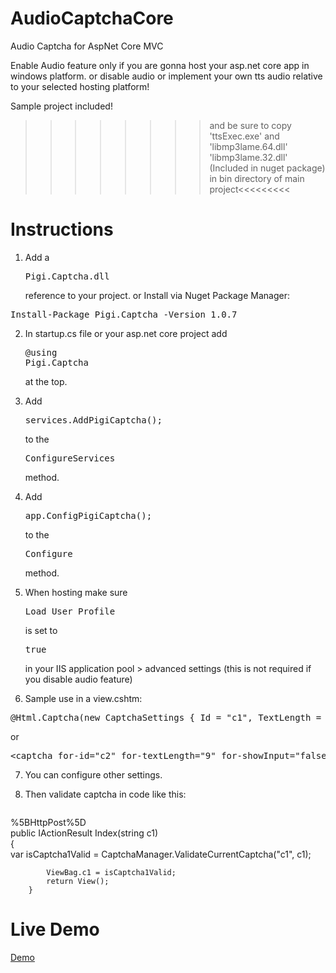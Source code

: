 # AudioCaptchaCore
Audio Captcha for AspNet Core MVC


Enable Audio feature only if you are gonna host your asp.net core app in windows platform. or disable audio or implement your own tts audio relative to your selected hosting platform!

Sample project included! 
>>>>>>>>and be sure to copy 'ttsExec.exe' and 'libmp3lame.64.dll' 'libmp3lame.32.dll' (Included in nuget package) in bin directory of main project<<<<<<<<<
<h1>Instructions</h1>

1. Add a <pre>Pigi.Captcha.dll</pre> reference to your project.
or Install via Nuget Package Manager:
<pre>Install-Package Pigi.Captcha -Version 1.0.7</pre>

2. In startup.cs file or your asp.net core project add <pre>@using Pigi.Captcha</pre> at the top.

3. Add <pre>services.AddPigiCaptcha();</pre> to the <pre>ConfigureServices</pre> method.

4. Add <pre>app.ConfigPigiCaptcha();</pre> to the <pre>Configure</pre> method.

5. When hosting make sure <pre>Load User Profile</pre> is set to <pre>true</pre> in your IIS application pool > advanced settings (this is not required if you disable audio feature)

6. Sample use in a view.cshtm:

<pre>@Html.Captcha(new CaptchaSettings { Id = "c1", TextLength = 5 })</pre>
or

<pre>&lt;captcha for-id="c2" for-textLength="9" for-showInput="false" for-textStyle="TextStyle.Numeric"&gt;&lt;/captcha&gt;</pre>
7. You can configure other settings.

8. Then validate captcha in code like this:

      <pre>
%5BHttpPost%5D<br/>
        public IActionResult Index(string c1)<br/>
        {<br/>
            var isCaptcha1Valid = CaptchaManager.ValidateCurrentCaptcha("c1", c1);

            ViewBag.c1 = isCaptcha1Valid;
            return View();
        }
</pre>

<h1>Live Demo</h1>

<a href="http://captcha.pigivc.ir" target="_blank" >Demo</a>
